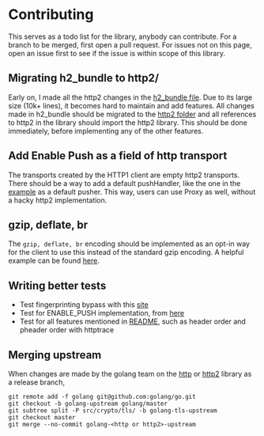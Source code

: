 # Contributing
This serves as a todo list for the library, anybody can contribute. For a branch to be merged, first open a pull request. For issues not on this page, open an issue first to see if the issue is within scope of this library.

## Migrating h2_bundle to http2/
Early on, I made all the http2 changes in the [h2_bundle file](h2_bundle.go). Due to its large size (10k+ lines), it becomes hard to maintain and add features. All changes made in h2_bundle should be migrated to the [http2 folder](http2) and all references to http2 in the library should import the http2 library. This should be done immediately, before implementing any of the other features.

## Add Enable Push as a field of http transport
The transports created by the HTTP1 client are empty http2 transports. There should be a way to add a default pushHandler, like the one in the [example](example_client_test.go) as a default pusher. This way, users can use Proxy as well, without a hacky http2 implementation.

## gzip, deflate, br
The `gzip, deflate, br` encoding should be implemented as an opt-in way for the client to use this instead of the standard gzip encoding. A helpful example can be found [here](https://play.golang.org/p/80HukFxfs4).

## Writing better tests
* Test fingerprinting bypass with this [site](https://privacycheck.sec.lrz.de/passive/fp_h2/fp_http2.html#fpDemoHttp2)
* Test for ENABLE_PUSH implementation, from [here](https://go-review.googlesource.com/c/net/+/181497/)
* Test for all features mentioned in [README](README.md), such as header order and pheader order with httptrace

## Merging upstream
When changes are made by the golang team on the [http]() or [http2](https://pkg.go.dev/golang.org/x/net/http2) library as a release branch,  
```
git remote add -f golang git@github.com:golang/go.git
git checkout -b golang-upstream golang/master
git subtree split -P src/crypto/tls/ -b golang-tls-upstream
git checkout master
git merge --no-commit golang-<http or http2>-upstream
```